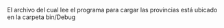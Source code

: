 El archivo del cual lee el programa para cargar las provincias está ubicado en la carpeta bin/Debug
